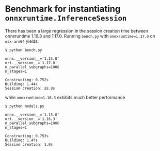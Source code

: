 # Benchmark for instantiating `onnxruntime.InferenceSession`

There has been a large regression in the session creation time between onnxruntime 1.16.3 and 1.17.0. Running `bench.py` with `onnxruntime=1.17.0` on `osx-arm64` yields:

```shell
$ python bench.py 

onnx.__version__='1.15.0'
ort.__version__='1.17.0'
n_parallel_subgraphs=1000
n_stages=1

Constructing: 0.752s
Building: 1.44s
Session creation: 28.8s
```

while `onnxruntime=1.16.3` exhibits much better performance

```shell
$ python models.py 

onnx.__version__='1.15.0'
ort.__version__='1.16.3'
n_parallel_subgraphs=1000
n_stages=1

Constructing: 0.753s
Building: 1.47s
Session creation: 1.0s
```
